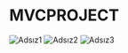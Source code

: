 # MVCPROJECT
![Adsız1](https://github.com/zeraa123/MVCPROJECT/assets/121049907/4afd8d9f-ee92-4798-a15f-b6148a37a38e)
![Adsız2](https://github.com/zeraa123/MVCPROJECT/assets/121049907/cb8d67c5-321e-4ec2-b93c-5ce17928e5f2)
![Adsız3](https://github.com/zeraa123/MVCPROJECT/assets/121049907/51eaccb9-8bef-4146-bc1a-b60502b14cca)
